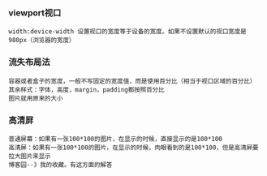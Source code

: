 ### viewport视口
    width:device-width 设置视口的宽度等于设备的宽度。如果不设置默认的视口宽度是980px（浏览器的宽度）

### 流失布局法
    容器或者盒子的宽度，一般不写固定的宽度值，而是使用百分比（相当于视口区域的百分比）
    其余样式：字体，高度，margin，padding都按照百分比
    图片就用原来的大小

### 高清屏
    普通屏幕：如果有一张100*100的图片，在显示的时候，直接显示的是100*100
    高清屏：如果有一张100*100的图片，在显示的时候，肉眼看到的是100*100，但是高清屏要拉大图片来显示
    博客园--》我的收藏。有这方面的解答

    
    